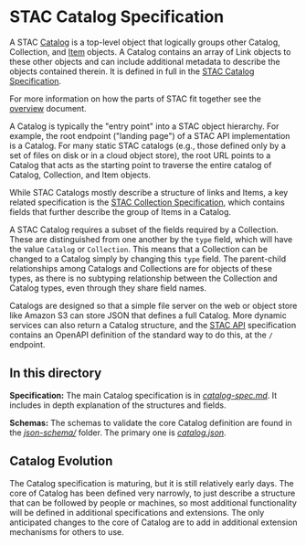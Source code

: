 # STAC Catalog Specification

A STAC [Catalog](catalog-spec.md) is a top-level object that logically groups other Catalog, Collection, 
and [Item](../item-spec/item-spec.md) objects.  A Catalog contains an array of Link objects to these other 
objects and can include additional metadata to describe the objects contained therein. It is defined in full 
in the [STAC Catalog Specification](catalog-spec.md).

For more information on how the parts of STAC fit together see the [overview](../overview.md) document.

A Catalog is typically the "entry point" into a STAC object hierarchy.
For example, the root endpoint ("landing page") of a STAC API implementation is a Catalog.
For many static STAC catalogs (e.g., those defined only by a set of files on disk or in a cloud object store),
the root URL points to a Catalog that acts as the starting point to traverse the entire catalog of Catalog, Collection, and Item objects. 

While STAC Catalogs mostly describe a structure of links and Items,
a key related specification is the [STAC Collection Specification](../collection-spec/collection-spec.md),
which contains fields that further describe the group of Items in a Catalog. 

A STAC Catalog requires a subset of the fields required by a Collection.
These are distinguished from one another by the `type` field, which will have the value `Catalog` or `Collection`.
This means that a Collection can be changed to a Catalog simply by changing this `type` field.
The parent-child relationships among Catalogs and Collections are for objects of these types,
as there is no subtyping relationship between the Collection and Catalog types, even through they share field names.

Catalogs are designed so that a simple file server on the web or object store like Amazon S3 can store JSON that defines a 
full Catalog. More dynamic services can also return a Catalog structure, and the [STAC API](https://github.com/radiantearth/stac-api-spec)
specification contains an OpenAPI definition of the standard way to do this, at the `/` endpoint. 

## In this directory

**Specification:** The main Catalog specification is in *[catalog-spec.md](catalog-spec.md)*.
It includes in depth explanation of the structures and fields.

**Schemas:** The schemas to validate the core Catalog definition are found in the *[json-schema/](json-schema/)* folder.
The primary one is *[catalog.json](json-schema/catalog.json)*.

## Catalog Evolution

The Catalog specification is maturing, but it is still relatively early days. The core of Catalog has been defined very
narrowly, to just describe a structure that can be followed by people or machines, so most additional functionality will
be defined in additional specifications and extensions. The only anticipated changes to the core of Catalog are to add in
additional extension mechanisms for others to use.
